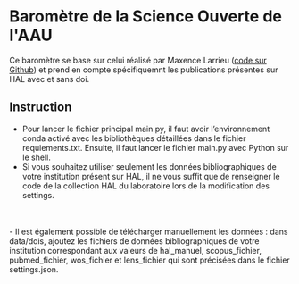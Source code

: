 # Baromètre de la Science Ouverte de l'AAU
Ce baromètre se base sur celui réalisé par Maxence Larrieu ([code sur Github](https://github.com/ml4rrieu/bso_univ_paris)) et prend en compte spécifiquemnt les publications présentes sur HAL avec et sans doi.

## Instruction
- Pour lancer le fichier principal main.py, il faut avoir l’environnement conda activé avec les bibliothèques détaillées dans le fichier requiements.txt. Ensuite, il faut lancer le fichier main.py avec Python sur le shell.
- Si vous souhaitez utiliser seulement les données bibliographiques de votre institution présent sur HAL, il ne vous suffit que de renseigner le code de la collection HAL du laboratoire lors de la modification des settings. 
<br />
<br />
- Il est également possible de télécharger manuellement les données : dans data/dois, ajoutez les fichiers de données bibliographiques de votre institution correspondant aux valeurs de hal_manuel, scopus_fichier, pubmed_fichier, wos_fichier et lens_fichier qui sont précisées dans le fichier settings.json.
